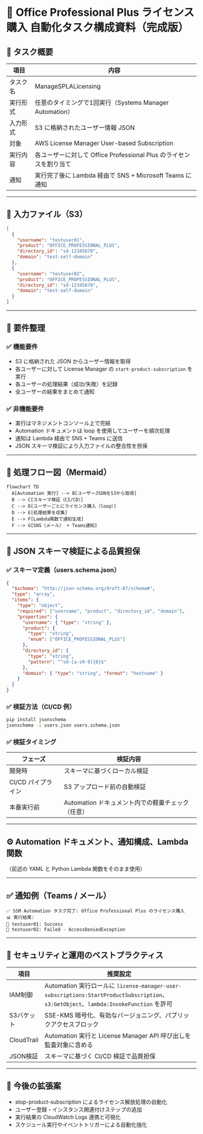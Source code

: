 # 🧾 Office Professional Plus ライセンス購入 自動化タスク構成資料（完成版）

## 📌 タスク概要

| 項目     | 内容                                                               |
| -------- | ------------------------------------------------------------------ |
| タスク名 | ManageSPLALicensing                                                |
| 実行形式 | 任意のタイミングで1回実行（Systems Manager Automation）            |
| 入力形式 | S3 に格納されたユーザー情報 JSON                                   |
| 対象     | AWS License Manager User-based Subscription                        |
| 実行内容 | 各ユーザーに対して Office Professional Plus のライセンスを割り当て |
| 通知     | 実行完了後に Lambda 経由で SNS + Microsoft Teams に通知            |

---

## 📂 入力ファイル（S3）

```json
[
  {
    "username": "testuser01",
    "product": "OFFICE_PROFESSIONAL_PLUS",
    "directory_id": "sd-12345678",
    "domain": "test-self-domain"
  },
  {
    "username": "testuser02",
    "product": "OFFICE_PROFESSIONAL_PLUS",
    "directory_id": "sd-12345678",
    "domain": "test-self-domain"
  }
]
```

---

## 🎯 要件整理

### ✅ 機能要件

- S3 に格納された JSON からユーザー情報を取得
- 各ユーザーに対して License Manager の `start-product-subscription` を実行
- 各ユーザーの処理結果（成功/失敗）を記録
- 全ユーザーの結果をまとめて通知

### ✅ 非機能要件

- 実行はマネジメントコンソール上で完結
- Automation ドキュメントは loop を使用してユーザーを順次処理
- 通知は Lambda 経由で SNS + Teams に送信
- JSON スキーマ検証により入力ファイルの整合性を担保

---

## 🧩 処理フロー図（Mermaid）

```mermaid
flowchart TD
  A[Automation 実行] --> B[ユーザーJSONをS3から取得]
  B --> C[スキーマ検証（CI/CD）]
  C --> D[ユーザーごとにライセンス購入（loop）]
  D --> E[処理結果を収集]
  E --> F[Lambda関数で通知生成]
  F --> G[SNS（メール） + Teams通知]
```

---

## 🧪 JSON スキーマ検証による品質担保

### ✅ スキーマ定義（users.schema.json）

```json
{
  "$schema": "http://json-schema.org/draft-07/schema#",
  "type": "array",
  "items": {
    "type": "object",
    "required": ["username", "product", "directory_id", "domain"],
    "properties": {
      "username": { "type": "string" },
      "product": {
        "type": "string",
        "enum": ["OFFICE_PROFESSIONAL_PLUS"]
      },
      "directory_id": {
        "type": "string",
        "pattern": "^sd-[a-z0-9]{8}$"
      },
      "domain": { "type": "string", "format": "hostname" }
    }
  }
}
```

### ✅ 検証方法（CI/CD 例）

```bash
pip install jsonschema
jsonschema -i users.json users.schema.json
```

### ✅ 検証タイミング

| フェーズ           | 検証内容                                          |
| ------------------ | ------------------------------------------------- |
| 開発時             | スキーマに基づくローカル検証                      |
| CI/CD パイプライン | S3 アップロード前の自動検証                       |
| 本番実行前         | Automation ドキュメント内での軽量チェック（任意） |

---

## ⚙️ Automation ドキュメント、通知構成、Lambda 関数

（前述の YAML と Python Lambda 関数をそのまま使用）

---

## ✅ 通知例（Teams / メール）

```
✅ SSM Automation タスク完了: Office Professional Plus のライセンス購入
📊 実行結果:
👤 testuser01: Success
👤 testuser02: Failed - AccessDeniedException
```

---

## 🔐 セキュリティと運用のベストプラクティス

| 項目       | 推奨設定                                                                                                                              |
| ---------- | ------------------------------------------------------------------------------------------------------------------------------------- |
| IAM制御    | Automation 実行ロールに `license-manager-user-subscriptions:StartProductSubscription`、`s3:GetObject`、`lambda:InvokeFunction` を許可 |
| S3バケット | SSE-KMS 暗号化、有効なバージョニング、パブリックアクセスブロック                                                                      |
| CloudTrail | Automation 実行と License Manager API 呼び出しを監査対象に含める                                                                      |
| JSON検証   | スキーマに基づく CI/CD 検証で品質担保                                                                                                 |

---

## 🚀 今後の拡張案

- stop-product-subscription によるライセンス解放処理の自動化
- ユーザー登録・インスタンス関連付けステップの追加
- 実行結果の CloudWatch Logs 連携と可視化
- スケジュール実行やイベントトリガーによる自動化強化
